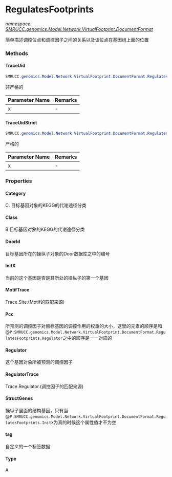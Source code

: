 ﻿# RegulatesFootprints
_namespace: [SMRUCC.genomics.Model.Network.VirtualFootprint.DocumentFormat](./index.md)_

简单描述调控位点和调控因子之间的关系以及该位点在基因组上面的位置



### Methods

#### TraceUid
```csharp
SMRUCC.genomics.Model.Network.VirtualFootprint.DocumentFormat.RegulatesFootprints.TraceUid(SMRUCC.genomics.Model.Network.VirtualFootprint.DocumentFormat.RegulatesFootprints)
```
非严格的

|Parameter Name|Remarks|
|--------------|-------|
|x|-|


#### TraceUidStrict
```csharp
SMRUCC.genomics.Model.Network.VirtualFootprint.DocumentFormat.RegulatesFootprints.TraceUidStrict(SMRUCC.genomics.Model.Network.VirtualFootprint.DocumentFormat.RegulatesFootprints)
```
严格的

|Parameter Name|Remarks|
|--------------|-------|
|x|-|



### Properties

#### Category
C. 目标基因对象的KEGG的代谢途径分类
#### Class
B 目标基因对象的KEGG的代谢途径分类
#### DoorId
目标基因所在的操纵子对象的Door数据库之中的编号
#### InitX
当前的这个基因是否是其所处的操纵子的第一个基因
#### MotifTrace
Trace.Site.(Motif的匹配来源)
#### Pcc
所预测的调控因子对目标基因的调控作用的权重的大小，这里的元素的顺序是和@``P:SMRUCC.genomics.Model.Network.VirtualFootprint.DocumentFormat.RegulatesFootprints.Regulator``之中的顺序是一一对应的
#### Regulator
这个基因对象所被预测的调控因子
#### RegulatorTrace
Trace.Regulator.(调控因子的匹配来源)
#### StructGenes
操纵子里面的结构基因，只有当@``P:SMRUCC.genomics.Model.Network.VirtualFootprint.DocumentFormat.RegulatesFootprints.InitX``为真的时候这个属性值才不为空
#### tag
自定义的一个标签数据
#### Type
A
